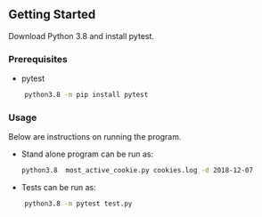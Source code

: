 ## Getting Started

Download Python 3.8 and install pytest.

### Prerequisites

* pytest
```sh
    python3.8 -m pip install pytest
```

### Usage

Below are instructions on running the program.

* Stand alone program can be run as:
    ```sh
   python3.8  most_active_cookie.py cookies.log -d 2018-12-07
   ```
* Tests can be run as:
```sh
    python3.8 -m pytest test.py
```
<!-- README template from https://github.com/othneildrew/Best-README-Template -->